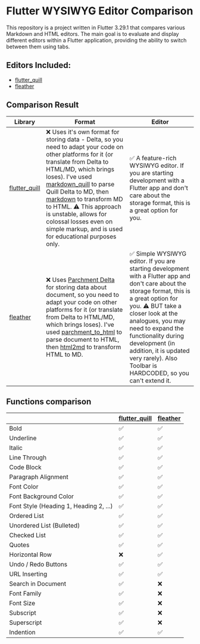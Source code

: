 # Flutter WYSIWYG Editor Comparison

This repository is a project written in Flutter 3.29.1 that compares various Markdown and HTML editors. The main goal is to evaluate and display different editors within a Flutter application, providing the ability to switch between them using tabs.

## Editors Included:
- [flutter_quill](https://pub.dev/packages/flutter_quill)
- [fleather](https://pub.dev/packages/fleather)

## Comparison Result

| Library                                                 | Format                                                                                                                                                                                                                                                                                                                                                                                                                                                                      | Editor                                                                                                                                                                                                                                                                                                                                                    |
|---------------------------------------------------------|-----------------------------------------------------------------------------------------------------------------------------------------------------------------------------------------------------------------------------------------------------------------------------------------------------------------------------------------------------------------------------------------------------------------------------------------------------------------------------|-----------------------------------------------------------------------------------------------------------------------------------------------------------------------------------------------------------------------------------------------------------------------------------------------------------------------------------------------------------|
| [flutter_quill](https://pub.dev/packages/flutter_quill) | ❌️ Uses it's own format for storing data - Delta, so you need to adapt your code on other platforms for it (or translate from Delta to HTML/MD, which brings loses). I've used [markdown_quill](https://pub.dev/packages/markdown_quill) to parse Quill Delta to MD, then [markdown](https://pub.dev/packages/markdown) to transform MD to HTML. ⚠️ This approach is unstable, allows for colossal losses even on simple markup, and is used for educational purposes only. | ✅️ A feature-rich WYSIWYG editor. If you are starting development with a Flutter app and don't care about the storage format, this is a great option for you.                                                                                                                                                                                             |
| [fleather](https://pub.dev/packages/fleather)           | ❌ Uses [Parchment Delta](https://pub.dev/packages/parchment_delta) for storing data about document, so you need to adapt your code on other platforms for it (or translate from Delta to HTML/MD, which brings loses). I've used [parchment_to_html](https://pub.dev/packages/parchment_to_html) to parse document to HTML, then [html2md](https://pub.dev/packages/html2md) to transform HTML to MD.                                                                       | ✅ Simple WYSIWYG editor. If you are starting development with a Flutter app and don't care about the storage format, this is a great option for you. ⚠️ BUT take a closer look at the analogues, you may need to expand the functionality during development (in addition, it is updated very rarely). Also Toolbar is HARDCODED, so you can't extend it. |

## Functions comparison

|                                        | [flutter_quill](https://pub.dev/packages/flutter_quill) | [fleather](https://pub.dev/packages/fleather) |
|----------------------------------------|---------------------------------------------------------|-----------------------------------------------|
| Bold                                   | ✅️                                                      | ✅️                                            |
| Underline                              | ✅️                                                      | ✅️                                            |
| Italic                                 | ✅️                                                      | ✅️                                            |
| Line Through                           | ✅️                                                      | ✅️                                            |
| Code Block                             | ✅️                                                      | ✅️                                            |
| Paragraph Alignment                    | ✅️                                                      | ✅️                                            |
| Font Color                             | ✅️                                                      | ✅️                                            |
| Font Background Color                  | ✅️                                                      | ✅️                                            |
| Font Style (Heading 1, Heading 2, ...) | ✅️                                                      | ✅️                                            |
| Ordered List                           | ✅️                                                      | ✅️                                            |
| Unordered List (Bulleted)              | ✅️                                                      | ✅️                                            |
| Checked List                           | ✅️                                                      | ✅️                                            |
| Quotes                                 | ✅️                                                      | ✅️                                            |
| Horizontal Row                         | ❌                                                       | ✅️                                            |
| Undo / Redo Buttons                    | ✅️                                                      | ✅️                                            |
| URL Inserting                          | ✅️                                                      | ✅️                                            |
| Search in Document                     | ✅️                                                      | ❌                                             |
| Font Family                            | ✅️                                                      | ❌                                             |
| Font Size                              | ✅️                                                      | ❌                                             |
| Subscript                              | ✅️                                                      | ❌                                             |
| Superscript                            | ✅️                                                      | ❌                                             |
| Indention                              | ✅️                                                      | ✅️                                            |

